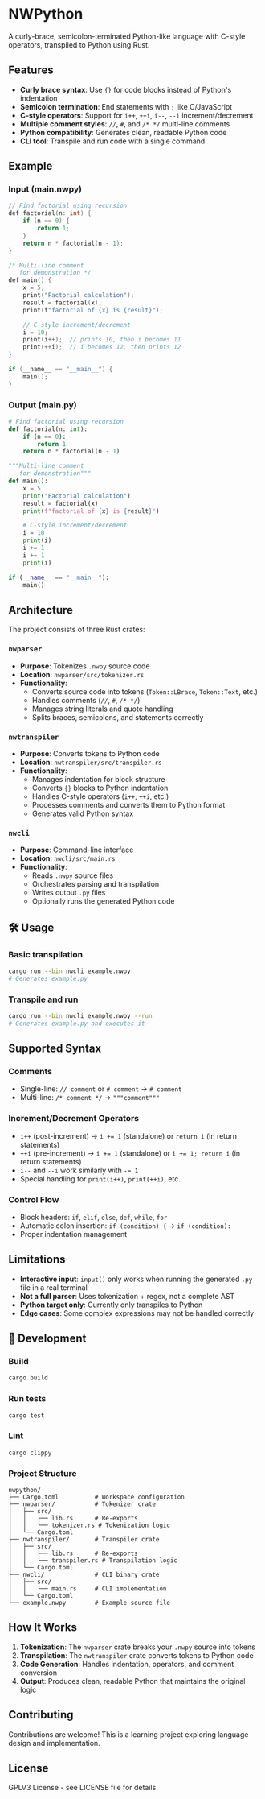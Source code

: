 # NWPython

A curly-brace, semicolon-terminated Python-like language with C-style operators, transpiled to Python using Rust.

## Features

- **Curly brace syntax**: Use `{}` for code blocks instead of Python's indentation
- **Semicolon termination**: End statements with `;` like C/JavaScript
- **C-style operators**: Support for `i++`, `++i`, `i--`, `--i` increment/decrement
- **Multiple comment styles**: `//`, `#`, and `/* */` multi-line comments
- **Python compatibility**: Generates clean, readable Python code
- **CLI tool**: Transpile and run code with a single command

## Example

### Input (main.nwpy)

```C
// Find factorial using recursion
def factorial(n: int) {
    if (n == 0) {
        return 1;
    }
    return n * factorial(n - 1);
}

/* Multi-line comment
   for demonstration */
def main() {
    x = 5;
    print("Factorial calculation");
    result = factorial(x);
    print(f"factorial of {x} is {result}");

    // C-style increment/decrement
    i = 10;
    print(i++);  // prints 10, then i becomes 11
    print(++i);  // i becomes 12, then prints 12
}

if (__name__ == "__main__") {
    main();
}
```

### Output (main.py)

```python
# Find factorial using recursion
def factorial(n: int):
    if (n == 0):
        return 1
    return n * factorial(n - 1)

"""Multi-line comment
   for demonstration"""
def main():
    x = 5
    print("Factorial calculation")
    result = factorial(x)
    print(f"factorial of {x} is {result}")

    # C-style increment/decrement
    i = 10
    print(i)
    i += 1
    i += 1
    print(i)

if (__name__ == "__main__"):
    main()
```

## Architecture

The project consists of three Rust crates:

### `nwparser`

- **Purpose**: Tokenizes `.nwpy` source code
- **Location**: `nwparser/src/tokenizer.rs`
- **Functionality**:
  - Converts source code into tokens (`Token::LBrace`, `Token::Text`, etc.)
  - Handles comments (`//`, `#`, `/* */`)
  - Manages string literals and quote handling
  - Splits braces, semicolons, and statements correctly

### `nwtranspiler`

- **Purpose**: Converts tokens to Python code
- **Location**: `nwtranspiler/src/transpiler.rs`
- **Functionality**:
  - Manages indentation for block structure
  - Converts `{}` blocks to Python indentation
  - Handles C-style operators (`i++`, `++i`, etc.)
  - Processes comments and converts them to Python format
  - Generates valid Python syntax

### `nwcli`

- **Purpose**: Command-line interface
- **Location**: `nwcli/src/main.rs`
- **Functionality**:
  - Reads `.nwpy` source files
  - Orchestrates parsing and transpilation
  - Writes output `.py` files
  - Optionally runs the generated Python code

## 🛠️ Usage

### Basic transpilation

```bash
cargo run --bin nwcli example.nwpy
# Generates example.py
```

### Transpile and run

```bash
cargo run --bin nwcli example.nwpy --run
# Generates example.py and executes it
```

## Supported Syntax

### Comments

- Single-line: `// comment` or `# comment` → `# comment`
- Multi-line: `/* comment */` → `"""comment"""`

### Increment/Decrement Operators

- `i++` (post-increment) → `i += 1` (standalone) or `return i` (in return statements)
- `++i` (pre-increment) → `i += 1` (standalone) or `i += 1; return i` (in return statements)
- `i--` and `--i` work similarly with `-= 1`
- Special handling for `print(i++)`, `print(++i)`, etc.

### Control Flow

- Block headers: `if`, `elif`, `else`, `def`, `while`, `for`
- Automatic colon insertion: `if (condition) {` → `if (condition):`
- Proper indentation management

## Limitations

- **Interactive input**: `input()` only works when running the generated `.py` file in a real terminal
- **Not a full parser**: Uses tokenization + regex, not a complete AST
- **Python target only**: Currently only transpiles to Python
- **Edge cases**: Some complex expressions may not be handled correctly

## 🔧 Development

### Build

```bash
cargo build
```

### Run tests

```bash
cargo test
```

### Lint

```bash
cargo clippy
```

### Project Structure

```
nwpython/
├── Cargo.toml          # Workspace configuration
├── nwparser/           # Tokenizer crate
│   ├── src/
│   │   ├── lib.rs      # Re-exports
│   │   └── tokenizer.rs # Tokenization logic
│   └── Cargo.toml
├── nwtranspiler/       # Transpiler crate
│   ├── src/
│   │   ├── lib.rs      # Re-exports
│   │   └── transpiler.rs # Transpilation logic
│   └── Cargo.toml
├── nwcli/              # CLI binary crate
│   ├── src/
│   │   └── main.rs     # CLI implementation
│   └── Cargo.toml
└── example.nwpy        # Example source file
```

## How It Works

1. **Tokenization**: The `nwparser` crate breaks your `.nwpy` source into tokens
2. **Transpilation**: The `nwtranspiler` crate converts tokens to Python code
3. **Code Generation**: Handles indentation, operators, and comment conversion
4. **Output**: Produces clean, readable Python that maintains the original logic

## Contributing

Contributions are welcome! This is a learning project exploring language design and implementation.

## License

GPLV3 License - see LICENSE file for details.
